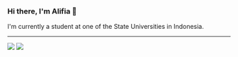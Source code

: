 ### Hi there, I'm Alifia 👋 
I'm currently a student at one of the State Universities in Indonesia.

----------------------------------------------------------------------------------------------------------

<img src="https://github-readme-stats.vercel.app/api?username=alifiaws&hide=contribs,prs&show_icons=true&hide_border=true&bg_color=000&text_color=fff5ab&icon_color=ae7bbd&custom_title=Alifia's Github Stats&title_color=ae7bbd" />

<img src="https://github-readme-stats.vercel.app/api/top-langs/?username=alifiaws&layout=compact&bg_color=000&card_width=444&hide_border=true&custom_title=Used Language&title_color=fa7da7"/> 


<!--
**alifiaws/alifiaws** is a ✨ _special_ ✨ repository because its `README.md` (this file) appears on your GitHub profile.

Here are some ideas to get you started:

- 🔭 I’m currently student
- 🌱 I’m learner and data enthusiast
- 👯 I’m looking to collaborate on ...
- 🤔 I’m looking for help with ...
- 💬 Ask me about ...
- 📫 How to reach me: ...
- 😄 Pronouns: ...
- ⚡ Fun fact: ...
-->
